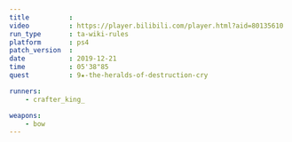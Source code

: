 ```yaml
---
title          :
video          : https://player.bilibili.com/player.html?aid=80135610
run_type       : ta-wiki-rules
platform       : ps4
patch_version  : 
date           : 2019-12-21
time           : 05'38"85
quest          : 9★-the-heralds-of-destruction-cry

runners:
    - crafter_king_

weapons:
    - bow
---
```

